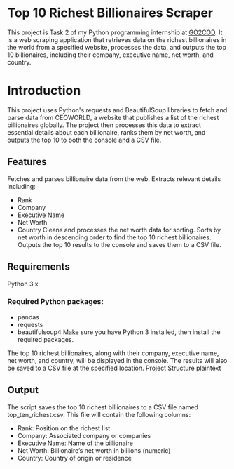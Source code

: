 # Top 10 Richest Billionaires Scraper
This project is Task 2 of my Python programming internship at [GO2COD](https://go2cod.com.et/). 
It is a web scraping application that retrieves data on the richest billionaires in the world from a specified website,
processes the data, and outputs the top 10 billionaires, including their company, executive name, net worth, and country.

# Introduction
This project uses Python's requests and BeautifulSoup libraries to fetch and parse data from CEOWORLD, a website that publishes a list of the richest billionaires globally. The project then processes this data to extract essential details about each billionaire, ranks them by net worth, and outputs the top 10 to both the console and a CSV file.

## Features
Fetches and parses billionaire data from the web.
Extracts relevant details including:
* Rank
* Company
* Executive Name
* Net Worth
* Country
Cleans and processes the net worth data for sorting.
Sorts by net worth in descending order to find the top 10 richest billionaires.
Outputs the top 10 results to the console and saves them to a CSV file.

## Requirements
Python 3.x
### Required Python packages:
* pandas
* requests
* beautifulsoup4
Make sure you have Python 3 installed, then install the required packages.

The top 10 richest billionaires, along with their company, executive name, net worth, and country, will be displayed in the console.
The results will also be saved to a CSV file at the specified location.
Project Structure
plaintext

## Output
The script saves the top 10 richest billionaires to a CSV file named top_ten_richest.csv.
This file will contain the following columns:

* Rank: Position on the richest list
* Company: Associated company or companies
* Executive Name: Name of the billionaire
* Net Worth: Billionaire’s net worth in billions (numeric)
* Country: Country of origin or residence

